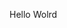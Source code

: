 Hello Wolrd





































































































































































































































































































































































































































































































































































































































































































































































































































































































































































































































































































































































































































































































































































































































































































































































































































































































































































































































































































































































































































































































































































































































































































































































































































































































































































































































































































































































































































































































































































































































































































































































































































































































































































































































































































































































































































































































































































































































































































































































































































































































































































































































































































































































































































































































































































































































































































































































































































































































































































































































































































































































































































































































































































































































































































































































































